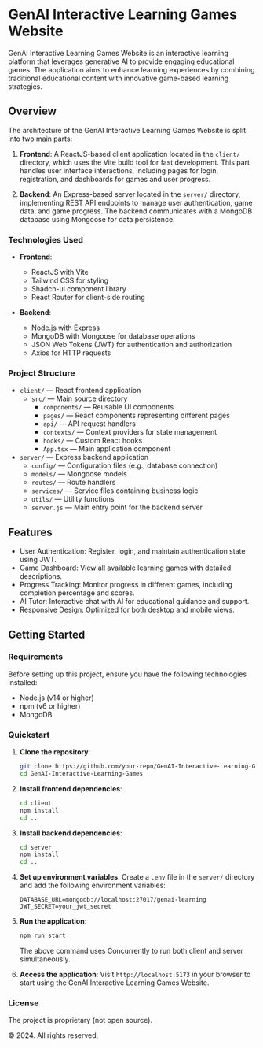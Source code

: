 # GenAI Interactive Learning Games Website

GenAI Interactive Learning Games Website is an interactive learning platform that leverages generative AI to provide engaging educational games. The application aims to enhance learning experiences by combining traditional educational content with innovative game-based learning strategies.

## Overview

The architecture of the GenAI Interactive Learning Games Website is split into two main parts:

1. **Frontend**: A ReactJS-based client application located in the `client/` directory, which uses the Vite build tool for fast development. This part handles user interface interactions, including pages for login, registration, and dashboards for games and user progress.

2. **Backend**: An Express-based server located in the `server/` directory, implementing REST API endpoints to manage user authentication, game data, and game progress. The backend communicates with a MongoDB database using Mongoose for data persistence.

### Technologies Used

- **Frontend**:
  - ReactJS with Vite
  - Tailwind CSS for styling
  - Shadcn-ui component library
  - React Router for client-side routing

- **Backend**:
  - Node.js with Express
  - MongoDB with Mongoose for database operations
  - JSON Web Tokens (JWT) for authentication and authorization
  - Axios for HTTP requests

### Project Structure

- `client/` — React frontend application
  - `src/` — Main source directory
    - `components/` — Reusable UI components
    - `pages/` — React components representing different pages
    - `api/` — API request handlers
    - `contexts/` — Context providers for state management
    - `hooks/` — Custom React hooks
    - `App.tsx` — Main application component
- `server/` — Express backend application
  - `config/` — Configuration files (e.g., database connection)
  - `models/` — Mongoose models
  - `routes/` — Route handlers
  - `services/` — Service files containing business logic
  - `utils/` — Utility functions
  - `server.js` — Main entry point for the backend server

## Features

- User Authentication: Register, login, and maintain authentication state using JWT.
- Game Dashboard: View all available learning games with detailed descriptions.
- Progress Tracking: Monitor progress in different games, including completion percentage and scores.
- AI Tutor: Interactive chat with AI for educational guidance and support.
- Responsive Design: Optimized for both desktop and mobile views.

## Getting Started

### Requirements

Before setting up this project, ensure you have the following technologies installed:

- Node.js (v14 or higher)
- npm (v6 or higher)
- MongoDB

### Quickstart

1. **Clone the repository**:
    ```sh
    git clone https://github.com/your-repo/GenAI-Interactive-Learning-Games.git
    cd GenAI-Interactive-Learning-Games
    ```

2. **Install frontend dependencies**:
    ```sh
    cd client
    npm install
    cd ..
    ```

3. **Install backend dependencies**:
    ```sh
    cd server
    npm install
    cd ..
    ```

4. **Set up environment variables**:
   Create a `.env` file in the `server/` directory and add the following environment variables:
    ```env
    DATABASE_URL=mongodb://localhost:27017/genai-learning
    JWT_SECRET=your_jwt_secret
    ```

5. **Run the application**:
    ```sh
    npm run start
    ```

   The above command uses Concurrently to run both client and server simultaneously.

6. **Access the application**:
   Visit `http://localhost:5173` in your browser to start using the GenAI Interactive Learning Games Website.

### License

The project is proprietary (not open source). 

© 2024. All rights reserved.